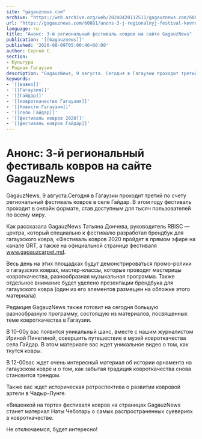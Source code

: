```yaml
---
site: "gagauznews.com"
archive: "https://web.archive.org/web/20240420112511/gagauznews.com/60881/anons-3-j-regionalnyj-festival-kovrov-na-sajte-gagauznews.html"
url: "https://gagauznews.com/60881/anons-3-j-regionalnyj-festival-kovrov-na-sajte-gagauznews.html"
language: ru
title: "Анонс: 3-й региональный фестиваль ковров на сайте GagauzNews"
publication: '[[Gagauznews]]'
published: '2020-08-09T05:00:46+00:00'
author: Сергей С.
section:
- Культура
- Родная Гагаузия
description: "GagauzNews, 9 августа. Сегодня в Гагаузии проходит третий по счету региональный фестиваль ковров в селе Гайдар. В этом году фестиваль проходит в онлайн формате, став доступным для тысяч пользователей по всему миру. Как рассказала GagauzNews Татьяна Дончева, руководитель RBISC — центра, который специально к фестивалю разработал брендбук для гагаузского ковра, «Фестиваль ковров 2020 пройдет в прямом эфире на канале GRT, а также на официальной странице фестиваля www.gagauzcarpet.md. Весь день на этих площадках будут демонстрироваться промо-ролики о гагаузских коврах, мастер-классы, которые проводят мастерицы ковроткачества, разнообразная музыкальная программа. Также отдельное внимание будет уделено презентации брендбука для гагаузского ковра (один из его элементов […]"
keywords:
- '[[важно]]'
- '[[Гагаузия]]'
- '[[Гайдар]]'
- '[[ковроткачество Гагаузия]]'
- '[[Новости Гагаузии]]'
- '[[село Гайдар]]'
- '[[фестиваль ковров 2020]]'
- '[[фестиваль ковров Гайдар]]'
---
```


# Анонс: 3-й региональный фестиваль ковров на сайте GagauzNews

GagauzNews, 9 августа.Сегодня в Гагаузии проходит третий по счету региональный фестиваль ковров в селе Гайдар. В этом году фестиваль проходит в онлайн формате, став доступным для тысяч пользователей по всему миру.

Как рассказала GagauzNews Татьяна Дончева, руководитель RBISC — центра, который специально к фестивалю разработал брендбук для гагаузского ковра, «Фестиваль ковров 2020 пройдет в прямом эфире на канале GRT, а также на официальной странице фестиваля www.gagauzcarpet.md.

Весь день на этих площадках будут демонстрироваться промо-ролики о гагаузских коврах, мастер-классы, которые проводят мастерицы ковроткачества, разнообразная музыкальная программа. Также отдельное внимание будет уделено презентации брендбука для гагаузского ковра (один из его элементов размещен на обложке этого материала)

Редакция GagauzNews также готовит на сегодня большую разнообразную программу, состоящую из материалов, посвященных теме ковроткачества в Гагаузии.

В 10-00у вас появится уникальный шанс, вместе с нашим журналистом Ириной Пинегиной, совершить путешествие в музей ковроткачества села Гайдар. В этом материале вас ждет уникальное видео о том, как ткутся ковры.

В 12-00вас ждет очень интересный материал об истории орнамента на гагаузском ковре и о том, как забытая традиция ковроткачества снова становится трендом.

Также вас ждет историческая ретроспектива о развитии ковровой артели в Чадыр-Лунге.

«Вишенкой на торте» фестиваля ковров на страницах GagauzNews станет материал Наты Чеботарь о самых распространенных суевериях в ковроткачестве.

Не отключаемся, будет интересно!